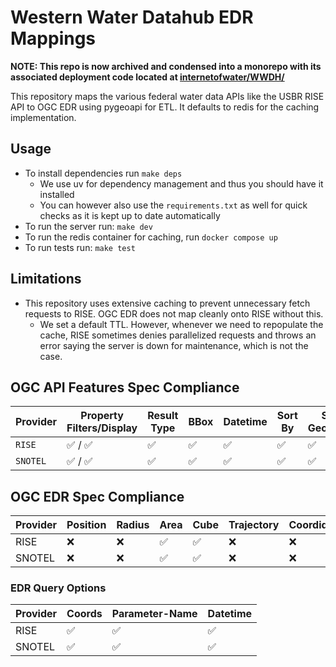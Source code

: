 # Western Water Datahub EDR Mappings

**NOTE: This repo is now archived and condensed into a monorepo with its associated deployment code located at [internetofwater/WWDH/](https://github.com/internetofwater/WWDH/)**

This repository maps the various federal water data APIs like the USBR RISE API to OGC EDR using pygeoapi for ETL. It defaults to redis for the caching implementation.

## Usage

- To install dependencies run `make deps`
  - We use uv for dependency management and thus you should have it installed
  - You can however also use the `requirements.txt` as well for quick checks as it is kept up to date automatically
- To run the server run: `make dev`
- To run the redis container for caching, run `docker compose up`
- To run tests run: `make test`

## Limitations

- This repository uses extensive caching to prevent unnecessary fetch requests to RISE. OGC EDR does not map cleanly onto RISE without this.
  - We set a default TTL. However, whenever we need to repopulate the cache, RISE sometimes denies parallelized requests and throws an error saying the server is down for maintenance, which is not the case.

## OGC API Features Spec Compliance

| Provider | Property Filters/Display | Result Type | BBox | Datetime | Sort By | Skip Geometry | CQL | Transactions | CRS |
| -------- | ------------------------ | ----------- | ---- | -------- | ------- | ------------- | --- | ------------ | --- |
| `RISE`   | ✅ / ✅                  | ✅          | ✅   | ✅       | ✅      | ✅            | ❌  | ❌           | ✅  |
| `SNOTEL` | ✅ / ✅                  | ✅          | ✅   | ✅       | ✅      | ✅            | ❌  | ❌           | ✅  |

## OGC EDR Spec Compliance

| Provider | Position | Radius | Area | Cube | Trajectory | Coordidor | Items |
| -------- | -------- | ------ | ---- | ---- | ---------- | --------- | ----- |
| RISE     | ❌       | ❌     | ✅   | ✅   | ❌         | ❌        | ✅    |
| SNOTEL   | ❌       | ❌     | ✅   | ✅   | ❌         | ❌        | ✅    |

### EDR Query Options

| Provider | Coords | Parameter-Name | Datetime |
| -------- | ------ | -------------- | -------- |
| RISE     | ✅     | ✅             | ✅       |
| SNOTEL   | ✅     | ✅             | ✅       |
